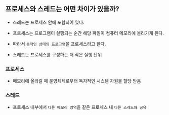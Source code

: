 ## 프로세스와 스레드는 어떤 차이가 있을까?

- 스레드는 프로세스 안에 포함되어 있다.

- 프로세스는 프로그램이 실행되는 순간 해당 파일이 컴퓨터 메모리에 올라가게 된다.
- 따라서 `동적인 상태의 프로그램`을 프로세스라고 한다.

- 스레드는 프로세스를 구성하는 더 작은 실행 단위

### 프로세스

- 메모리에 올라갈 때 운영체제로부터 독자적인 시스템 자원을 할당 받음

### 스레드

- 프로세스 내부에서 `다른 메모리 영역`을 같은 프로세스 내 `다른 스레드와 공유`
